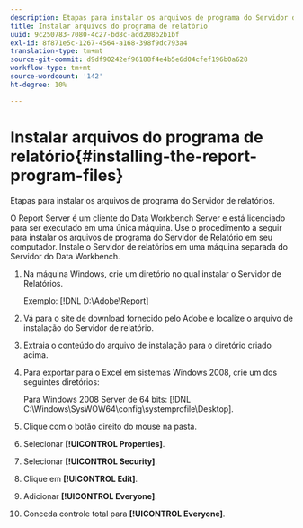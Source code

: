 ```yaml
---
description: Etapas para instalar os arquivos de programa do Servidor de relatórios.
title: Instalar arquivos do programa de relatório
uuid: 9c250783-7080-4c27-bd8c-add208b2b1bf
exl-id: 8f871e5c-1267-4564-a168-398f9dc793a4
translation-type: tm+mt
source-git-commit: d9df90242ef96188f4e4b5e6d04cfef196b0a628
workflow-type: tm+mt
source-wordcount: '142'
ht-degree: 10%

---
```


# Instalar arquivos do programa de relatório{#installing-the-report-program-files}

Etapas para instalar os arquivos de programa do Servidor de relatórios.

O Report Server é um cliente do Data Workbench Server e está licenciado para ser executado em uma única máquina. Use o procedimento a seguir para instalar os arquivos de programa do Servidor de Relatório em seu computador. Instale o Servidor de relatórios em uma máquina separada do Servidor do Data Workbench.

1. Na máquina Windows, crie um diretório no qual instalar o Servidor de Relatórios.

   Exemplo: [!DNL D:\Adobe\Report]

1. Vá para o site de download fornecido pelo Adobe e localize o arquivo de instalação do Servidor de relatório.
1. Extraia o conteúdo do arquivo de instalação para o diretório criado acima.
1. Para exportar para o Excel em sistemas Windows 2008, crie um dos seguintes diretórios:

   Para Windows 2008 Server de 64 bits: [!DNL C:\Windows\SysWOW64\config\systemprofile\Desktop].

1. Clique com o botão direito do mouse na pasta.
1. Selecionar **[!UICONTROL Properties]**.
1. Selecionar **[!UICONTROL Security]**.
1. Clique em **[!UICONTROL Edit]**.
1. Adicionar **[!UICONTROL Everyone]**.
1. Conceda controle total para **[!UICONTROL Everyone]**.
